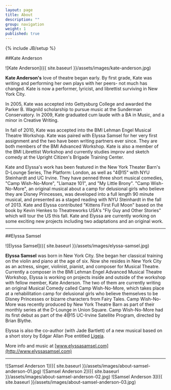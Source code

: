 ```yaml
---
layout: page
title: About
description: ""
group: navigation
weight: 1
published: true
---
```


{% include JB/setup %}

##Kate Anderson

![Kate Anderson]({{ site.baseurl }}/assets/images/kate-anderson.jpg)

**Kate Anderson's** love of theatre began early. By first grade, Kate was writing and performing her own plays with her peers- not much has changed. Kate is now a performer, lyricist, and librettist surviving in New York City.

In 2005, Kate was accepted into Gettysburg College and awarded the Parker B. Wagnild scholarship to pursue music at the Sunderman Conservatory. In 2009, Kate graduated cum laude with a BA in Music, and a minor in Creative Writing.

In fall of 2010, Kate was accepted into the BMI Lehman Engel Musical Theatre Workshop. Kate was paired with Elyssa Samsel for her very first assignment and the two have been writing partners ever since. They are both members of the BMI Advanced Workshop. Kate is also a member of the BMI Librettist Workshop and currently studies improv and sketch comedy at the Upright Citizen's Brigade Training Center.

Kate and Elyssa's work has been featured in the New York Theater Barn's D-Lounge Series, The Platform: London, as well as "4@15" with NYU Steinhardt and UC Irvine. They have penned three short musical comedies, "Camp Wish-No-More", "Llamaze 101", and "My Little Brony". "Camp Wish-No-More", an original musical about a camp for delusional girls who believe they are Disney Princesses, was developed into a full length 90 minute musical, and presented as a staged reading with NYU Steinhardt in the fall of 2013. Kate and Elyssa contributed "Kittens First Full Moon" based on the book by Kevin Henkes to Theatreworks USA's "Fly Guy and Other Stories" which will tour the US this fall. Kate and Elyssa are currently working on some exciting new projects including two adaptations and an original work. 


***


##Elyssa Samsel

![Elyssa Samsel]({{ site.baseurl }}/assets/images/elyssa-samsel.jpg)

**Elyssa Samsel** was born in New York City. She began her classical training on the violin and piano at the age of six. Now she resides in New York City as an actress, singer, violinist, pianist, and composer for Musical Theatre. Currently a composer in the BMI Lehman Engel Advanced Musical Theatre Workshop, Elyssa is working on projects inside and outside of the workshop with fellow member, Kate Anderson. The two of them are currently writing an original Musical Comedy called Camp Wish-No-More, which takes place at a rehabilitation camp for delusional girls who believe themselves to be Disney Princesses or bizarre characters from Fairy Tales. Camp Wish-No-More was recently produced by New York Theatre Barn as part of their monthly series at the D-Lounge in Union Square. Camp Wish-No-More had its first debut as part of the 4@15 UC-Irvine Satellite Program, directed by Brian Blythe.

Elyssa is also the co-author (with Jade Bartlett) of a new musical based on a short story by Edgar Allan Poe entitled [Ligeia](http://ligeiathemusical.com).

More info and music at [www.elyssasamsel.com](http://www.elyssasamsel.com)

***


![Samsel Anderson 1]({{ site.baseurl }}/assets/images/about-samsel-anderson-01.jpg)
![Samsel Anderson 2]({{ site.baseurl }}/assets/images/about-samsel-anderson-02.jpg)
![Samsel Anderson 3]({{ site.baseurl }}/assets/images/about-samsel-anderson-03.jpg)